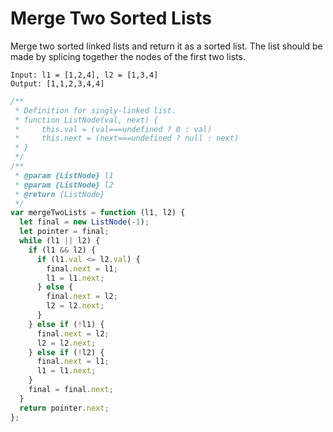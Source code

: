 # Merge Two Sorted Lists

Merge two sorted linked lists and return it as a sorted list. The list should be made by splicing together the nodes of the first two lists.

```
Input: l1 = [1,2,4], l2 = [1,3,4]
Output: [1,1,2,3,4,4]
```

```js
/**
 * Definition for singly-linked list.
 * function ListNode(val, next) {
 *     this.val = (val===undefined ? 0 : val)
 *     this.next = (next===undefined ? null : next)
 * }
 */
/**
 * @param {ListNode} l1
 * @param {ListNode} l2
 * @return {ListNode}
 */
var mergeTwoLists = function (l1, l2) {
  let final = new ListNode(-1);
  let pointer = final;
  while (l1 || l2) {
    if (l1 && l2) {
      if (l1.val <= l2.val) {
        final.next = l1;
        l1 = l1.next;
      } else {
        final.next = l2;
        l2 = l2.next;
      }
    } else if (!l1) {
      final.next = l2;
      l2 = l2.next;
    } else if (!l2) {
      final.next = l1;
      l1 = l1.next;
    }
    final = final.next;
  }
  return pointer.next;
};
```
